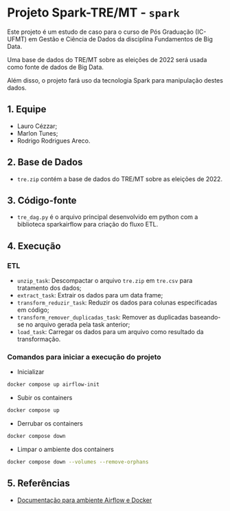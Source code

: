 # Projeto Spark-TRE/MT - `spark`

Este projeto é um estudo de caso para o curso de Pós Graduação (IC-UFMT) em Gestão e Ciência de Dados da disciplina Fundamentos de Big Data.

Uma base de dados do TRE/MT sobre as eleições de 2022 será usada como fonte de dados de Big Data.

Além disso, o projeto fará uso da tecnologia Spark para manipulação destes dados.

## 1. Equipe

* Lauro Cézzar;
* Marlon Tunes;
* Rodrigo Rodrigues Areco.

## 2. Base de Dados

* `tre.zip` contém a base de dados do TRE/MT sobre as eleições de 2022.

## 3. Código-fonte

* `tre_dag.py` é o arquivo principal desenvolvido em python com a biblioteca sparkairflow para criação do fluxo ETL.

## 4. Execução

### ETL

* `unzip_task`: Descompactar o arquivo `tre.zip` em `tre.csv` para tratamento dos dados;
* `extract_task`: Extrair os dados para um data frame;
* `transform_reduzir_task`: Reduzir os dados para colunas especificadas em código;
* `transform_remover_duplicadas_task`: Remover as duplicadas baseando-se no arquivo gerada pela task anterior;
* `load_task`: Carregar os dados para um arquivo como resultado da transformação.

### Comandos para iniciar a execução do projeto

* Inicializar

```bash
docker compose up airflow-init
```

* Subir os containers

```bash
docker compose up
```

* Derrubar os containers

```bash
docker compose down
```

* Limpar o ambiente dos containers

```bash
docker compose down --volumes --remove-orphans
```

## 5. Referências

* [Documentação para ambiente Airflow e Docker](https://airflow.apache.org/docs/apache-airflow/stable/howto/docker-compose/index.html)
